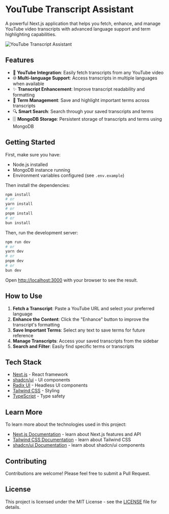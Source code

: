 # YouTube Transcript Assistant

A powerful Next.js application that helps you fetch, enhance, and manage YouTube video transcripts with advanced language support and term highlighting capabilities.

![YouTube Transcript Assistant](https://raw.githubusercontent.com/yourusername/vibe-test/main/public/screenshot.png)

## Features

- 🎥 **YouTube Integration**: Easily fetch transcripts from any YouTube video
- 🌐 **Multi-language Support**: Access transcripts in multiple languages when available
- ✨ **Transcript Enhancement**: Improve transcript readability and formatting
- 📝 **Term Management**: Save and highlight important terms across transcripts
- 🔍 **Smart Search**: Search through your saved transcripts and terms
- 🗄️ **MongoDB Storage**: Persistent storage of transcripts and terms using MongoDB

## Getting Started

First, make sure you have:

- Node.js installed
- MongoDB instance running
- Environment variables configured (see `.env.example`)

Then install the dependencies:

```bash
npm install
# or
yarn install
# or
pnpm install
# or
bun install
```

Then, run the development server:

```bash
npm run dev
# or
yarn dev
# or
pnpm dev
# or
bun dev
```

Open [http://localhost:3000](http://localhost:3000) with your browser to see the result.

## How to Use

1. **Fetch a Transcript**: Paste a YouTube URL and select your preferred language
2. **Enhance the Content**: Click the "Enhance" button to improve the transcript's formatting
3. **Save Important Terms**: Select any text to save terms for future reference
4. **Manage Transcripts**: Access your saved transcripts from the sidebar
5. **Search and Filter**: Easily find specific terms or transcripts

## Tech Stack

- [Next.js](https://nextjs.org/) - React framework
- [shadcn/ui](https://ui.shadcn.com/) - UI components
- [Radix UI](https://www.radix-ui.com/) - Headless UI components
- [Tailwind CSS](https://tailwindcss.com/) - Styling
- [TypeScript](https://www.typescriptlang.org/) - Type safety

## Learn More

To learn more about the technologies used in this project:

- [Next.js Documentation](https://nextjs.org/docs) - learn about Next.js features and API
- [Tailwind CSS Documentation](https://tailwindcss.com/docs) - learn about Tailwind CSS
- [shadcn/ui Documentation](https://ui.shadcn.com/) - learn about shadcn/ui components

## Contributing

Contributions are welcome! Please feel free to submit a Pull Request.

## License

This project is licensed under the MIT License - see the [LICENSE](LICENSE) file for details.
